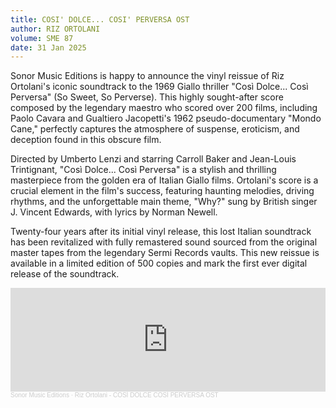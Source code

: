 ```yaml
---
title: COSI' DOLCE... COSI' PERVERSA OST
author: RIZ ORTOLANI
volume: SME 87
date: 31 Jan 2025
---
```


Sonor Music Editions is happy to announce the vinyl reissue of Riz Ortolani's iconic soundtrack to the 1969 Giallo thriller "Così Dolce... Così Perversa" (So Sweet, So Perverse). This highly sought-after score composed by the legendary maestro who scored over 200 films, including Paolo Cavara and Gualtiero Jacopetti's 1962 pseudo-documentary "Mondo Cane," perfectly captures the atmosphere of suspense, eroticism, and deception found in this obscure film.

Directed by Umberto Lenzi and starring Carroll Baker and Jean-Louis Trintignant, "Così Dolce... Così Perversa" is a stylish and thrilling masterpiece from the golden era of Italian Giallo films. Ortolani's score is a crucial element in the film's success, featuring haunting melodies, driving rhythms, and the unforgettable main theme, "Why?" sung by British singer J. Vincent Edwards, with lyrics by Norman Newell.

Twenty-four years after its initial vinyl release, this lost Italian soundtrack has been revitalized with fully remastered sound sourced from the original master tapes from the legendary Sermi Records vaults. This new reissue is available in a limited edition of 500 copies and mark the first ever digital release of the soundtrack.

<iframe width="100%" height="166" scrolling="no" frameborder="no" allow="autoplay" src="https://w.soundcloud.com/player/?url=https%3A//api.soundcloud.com/tracks/2014306151&color=%23ff5500&auto_play=false&hide_related=false&show_comments=true&show_user=true&show_reposts=false&show_teaser=true"></iframe><div style="font-size: 10px; color: #cccccc;line-break: anywhere;word-break: normal;overflow: hidden;white-space: nowrap;text-overflow: ellipsis; font-family: Interstate,Lucida Grande,Lucida Sans Unicode,Lucida Sans,Garuda,Verdana,Tahoma,sans-serif;font-weight: 100;"><a href="https://soundcloud.com/sonormusiceditions" title="Sonor Music Editions" target="_blank" style="color: #cccccc; text-decoration: none;">Sonor Music Editions</a> · <a href="https://soundcloud.com/sonormusiceditions/riz-ortolani-cosi-dolce-cosi-perversa" title="Riz Ortolani - COSÌ DOLCE COSÌ PERVERSA OST" target="_blank" style="color: #cccccc; text-decoration: none;">Riz Ortolani - COSÌ DOLCE COSÌ PERVERSA OST</a></div>
